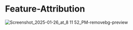 # Feature-Attribution

![Screenshot_2025-01-26_at_8 11 52_PM-removebg-preview](https://github.com/user-attachments/assets/3d79666b-62d0-4ef3-ae24-8ce5337d3617)
